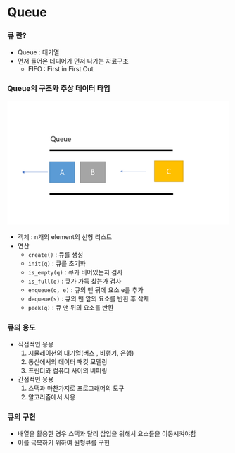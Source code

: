 # Queue

### 큐 란?

- Queue : 대기열
- 먼저 들어온 데디어가 먼저 나가는 자료구조
  - FIFO : First in First Out



### Queue의 구조와 추상 데이터 타입

![image-20230225151027811](Queue.assets/image-20230225151027811.png)

- 객체 : n개의 element의 선형 리스트
- 연산
  - `create()` : 큐를 생성
  - `init(q)` : 큐를 초기화 
  - `is_empty(q)` : 큐가 비어있는지 검사
  - `is_full(q)` : 큐가 가득 찼는가 검사
  - `enqueue(q, e)` : 큐의 맨 뒤에 요소 e를 추가
  - `dequeue(s)` : 큐의 맨 앞의 요소를 반환 후 삭제
  - `peek(q)` : 큐 맨 뒤의 요소를 반환



### 큐의 용도

- 직접적인 응용
  1. 시뮬레이션의 대기열(버스 , 비행기, 은행)
  2. 통신에서의 데이터 패킷 모델링
  3. 프린터와 컴퓨터 사이의 버퍼링
- 간접적인 응용
  	1. 스택과 마찬가지로 프로그래머의 도구
  	1. 알고리즘에서 사용

### 큐의 구현

- 배열을 활용한 경우 스택과 달리 삽입을 위해서 요소들을 이동시켜야함
- 이를 극복하기 위하여 원형큐를 구현